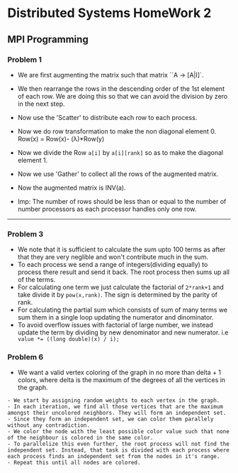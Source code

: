 # Distributed Systems HomeWork 2
## MPI Programming

### Problem 1

   - We are first augmenting the matrix such that matrix ``A -> [A|I]`.
   - We then rearrange the rows in the descending order of the 1st element of each row. We are doing this so that we can avoid the division by zero in the next step.
   - Now use the 'Scatter' to distribute each row to each process.
   - Now we do row transformation to make the non diagonal element 0. Row(x) = Row(x)- (λ)*Row(y)
   - Now we divide the Row `a[i]` by `a[i][rank]` so as to make the diagonal element 1.
   - Now we use 'Gather' to collect all the rows of the augmented matrix.
   - Now the augmented matrix is INV(a).

   - Imp: The number of rows should be less than or equal to the number of number processors as each processor handles only one row. 

	
---

### Problem 3

- We note that it is sufficient to calculate the sum upto 100 terms as after that they are very neglible and won't contribute much in the sum. 
- To each process we send a range of integers(dividing equally) to process there result and send it back. The root process then sums up all of the terms. 
- For calculating one term we just calculate the factorial of `2*rank+1` and take divide it by `pow(x,rank)`. The sign is determined by the parity of rank. 
- For calculating the partial sum which consists of sum of many terms we sum them in a single loop updating the numerator and dinominator. 
- To avoid overflow issues with factorial of large number, we instead update the term by dividing by new denominator and new numerator. i.e  ` value *= ((long double)(x) / i);` 

### Problem 6
   - We want a valid vertex coloring of the graph in no more than delta + 1 colors, where delta is the maximum of the degrees of all the vertices in the graph. 

    - We start by assigning random weights to each vertex in the graph.
    - In each iteration, we find all those vertices that are the maximum amongst their uncolored neighbors. They will form an independent set.
    - Since they form an independent set, we can color them parallely without any contradiction.
    - We color the node with the least possible color value such that none of the neighbour is colored in the same color.
    - To parallelize this even further, the root process will not find the independent set. Instead, that task is divided with each process where each process finds an independent set from the nodes in it's range.
    - Repeat this until all nodes are colored.
